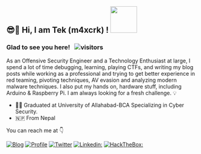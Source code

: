 <h2> 😎🤏 Hi,  I am Tek (m4xcrk) ! <img src="https://media.giphy.com/media/3XpvBjjMWtYYIOtOlp/giphy.gif" width="70"></h2>

### Glad to see you here! &nbsp; ![visitors](https://visitor-badge.laobi.icu/badge?page_id=m4xcrk)

As an Offensive Security Engineer and a Technology Enthusiast at large, I spend a lot of time debugging, learning, playing CTFs, and writing my blog posts while working as a professional and trying to get better experience in red teaming, pivoting techniques, AV evasion and analyzing modern malware techniques. I also put my hands on, hardware stuff, including Arduino & Raspberry Pi. I am always looking for a fresh challenge. 💡

<ul>
<li>👨‍🎓 Graduated at University of Allahabad-BCA Specializing in Cyber Security.</li>
<li>🇳🇵 From Nepal </li>
</ul>

You can reach me at 👇

[![Blog](https://img.shields.io/badge/Blog-21759B?style=for-the-badge&logo=ghost&logoColor=white)](https://m4xcrk.github.io/)
[![Profile](https://img.shields.io/badge/Website-38B2AC?style=for-the-badge&logo=webdriverio&logoColor=white)](https://h4rithd.com/)
[![Twitter](https://img.shields.io/badge/twitter-1DA1F2?style=for-the-badge&logo=twitter&logoColor=white)](https://x.com/h4rithd)
[![Linkedin:](https://img.shields.io/badge/linkedin-0A66C2?style=for-the-badge&logo=linkedin&logoColor=white)](https://www.linkedin.com/in/harithdilshan/)
[![HackTheBox:](https://img.shields.io/badge/hackthebox-a3e54a?style=for-the-badge&logo=hackthebox&logoColor=black)](https://app.hackthebox.com/profile/550483)
